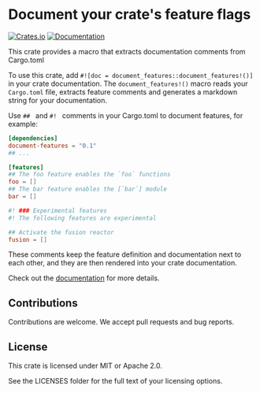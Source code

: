 # Document your crate's feature flags

[![Crates.io](https://img.shields.io/crates/v/document-features)](https://crates.io/crates/document-features)
[![Documentation](https://docs.rs/document-features/badge.svg)](https://docs.rs/document-features/)

This crate provides a macro that extracts documentation comments from Cargo.toml

To use this crate, add `#![doc = document_features::document_features!()]` in your crate documentation.
The `document_features!()` macro reads your `Cargo.toml` file, extracts feature comments and generates
a markdown string for your documentation.

Use `## ` and `#! ` comments in your Cargo.toml to document features, for example:

```toml
[dependencies]
document-features = "0.1"
## ...

[features]
## The foo feature enables the `foo` functions
foo = []
## The bar feature enables the [`bar`] module
bar = []

#! ### Experimental features
#! The following features are experimental

## Activate the fusion reactor
fusion = []
```

These comments keep the feature definition and documentation next to each other, and they are then
rendered into your crate documentation.

Check out the [documentation](https://docs.rs/document-features/) for more details.

## Contributions

Contributions are welcome. We accept pull requests and bug reports.

## License

This crate is licensed under MIT or Apache 2.0.

See the LICENSES folder for the full text of your licensing options.
